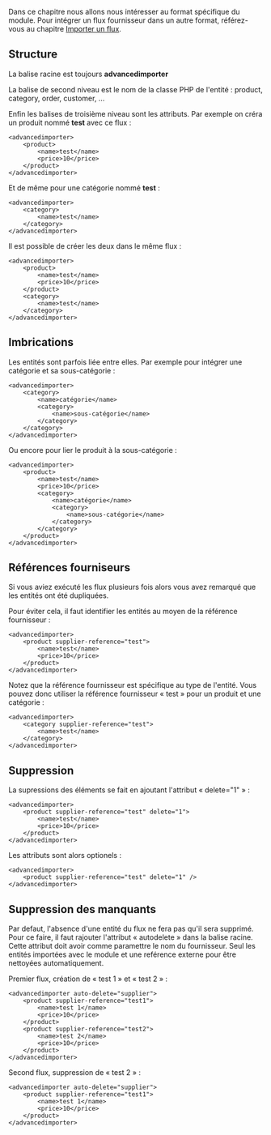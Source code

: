 Dans ce chapitre nous allons nous intéresser au format spécifique du module. Pour intégrer un flux fournisseur dans un autre format, référez-vous au chapitre [Importer un flux](!fr/Importer_un_flux).

## Structure

La balise racine est toujours **advancedimporter**

La balise de second niveau est le nom de la classe PHP de l'entité : product, category, order, customer, …

Enfin les balises de troisième niveau sont les attributs. Par exemple on créra un produit nommé **test** avec ce flux :

```
<advancedimporter>
    <product>
        <name>test</name>
        <price>10</price>
    </product>
</advancedimporter>
```

Et de même pour une catégorie nommé **test** :

```
<advancedimporter>
    <category>
        <name>test</name>
    </category>
</advancedimporter>
```

Il est possible de créer les deux dans le même flux :

```
<advancedimporter>
    <product>
        <name>test</name>
        <price>10</price>
    </product>
    <category>
        <name>test</name>
    </category>
</advancedimporter>
```

## Imbrications

Les entités sont parfois liée entre elles. Par exemple pour intégrer une catégorie et sa sous-catégorie :

```
<advancedimporter>
    <category>
        <name>catégorie</name>
        <category>
            <name>sous-catégorie</name>
        </category>
    </category>
</advancedimporter>
```
Ou encore pour lier le produit à la sous-catégorie :


```
<advancedimporter>
    <product>
        <name>test</name>
        <price>10</price>
        <category>
            <name>catégorie</name>
            <category>
                <name>sous-catégorie</name>
            </category>
        </category>
    </product>
</advancedimporter>
```

## Références fourniseurs

Si vous aviez exécuté les flux plusieurs fois alors vous avez remarqué que les entités ont été dupliquées.

Pour éviter cela, il faut identifier les entités au moyen de la référence fournisseur :

```
<advancedimporter>
    <product supplier-reference="test">
        <name>test</name>
        <price>10</price>
    </product>
</advancedimporter>
```

Notez que la référence fournisseur est spécifique au type de l'entité. Vous pouvez donc utiliser la référence fournisseur « test » pour un produit et une catégorie :


```
<advancedimporter>
    <category supplier-reference="test">
        <name>test</name>
    </category>
</advancedimporter>
```

## Suppression

La supressions des éléments se fait en ajoutant l'attribut « delete="1" » :

```
<advancedimporter>
    <product supplier-reference="test" delete="1">
        <name>test</name>
        <price>10</price>
    </product>
</advancedimporter>
```

Les attributs sont alors optionels :

```
<advancedimporter>
    <product supplier-reference="test" delete="1" />
</advancedimporter>
```

## Suppression des manquants

Par defaut, l'absence d'une entité du flux ne fera pas qu'il sera supprimé. Pour ce faire, il faut rajouter l'attribut « autodelete » dans la balise racine. Cette attribut doit avoir comme paramettre le nom du fournisseur. Seul les entités importées avec le module et une reférence externe pour être nettoyées automatiquement.

Premier flux, création de « test 1 » et  « test 2 » :
```
<advancedimporter auto-delete="supplier">
    <product supplier-reference="test1">
        <name>test 1</name>
        <price>10</price>
    </product>
    <product supplier-reference="test2">
        <name>test 2</name>
        <price>10</price>
    </product>
</advancedimporter>
```

Second flux, suppression de « test 2 » :
```
<advancedimporter auto-delete="supplier">
    <product supplier-reference="test1">
        <name>test 1</name>
        <price>10</price>
    </product>
</advancedimporter>
```
